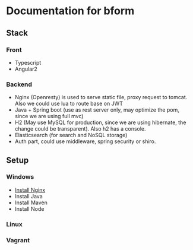 # Documentation for bform

## Stack

### Front

- Typescript
- Angular2

### Backend

- Nginx (Openresty) is used to serve static file, proxy request to tomcat. Also we could use lua to route base on JWT
- Java + Spring boot (use as rest server only, may optimize the pom, since we are using full mvc)
- H2 (May use MySQL for production, since we are using hibernate, the change could be transparent). Also h2 has a console.
- Elasticsearch (for search and NoSQL storage)
- Auth part, could use middleware, spring security or shiro.

## Setup

### Windows

- [Install Nginx](https://moonbingbing.gitbooks.io/openresty-best-practices/content/openresty/install_on_windows.html)
- Install Java
- Install Maven
- Install Node

### Linux

### Vagrant